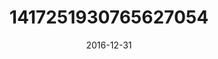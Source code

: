 ---
title: "1417251930765627054"
image: "2016-12-31 18.33.37 1417251930765627054_46248401"
date: "2016-12-31"
type: "photo"
---